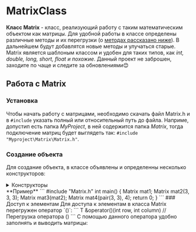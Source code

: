 # MatrixClass
**Класс Matrix** - класс, реализующий работу с таким математическим объектом как матрицы.
Для удобной работы в классе определены различные методы и их перегрузки (о [методах рассказано ниже]()). В дальнейшем будут добавлятся новые методы и улучаться старые. Matrix является шаблоным классом и удобен для таких типов, как *int, double, long, short, float и похожие*.
Данный проект не заброшен, заходите по чаще и следите за обновлениями😊
## Работа с Matrix
### Установка
Чтобы начать работу с матрицами, необходимо скачать файл Matrix.h и в `#include` указать полный или относительный путь до файла. Наприме, допустип есть папка *MyProject*, в ней содержится папка *Matrix*, тогда подключение матриц будет выглядеть так: `#include "Myproject\Matrix\Matrix.h"`.
### Создание объекта
Для создание объекта, в классе объявлены и определенны несколько конструкторов:
<details>
<summary>Конструкторы</summary>

<details>
<summary>Конструктор по умолчанию</summary>

```cpp
template<typename T>
Matrix<T>::Matrix() : rows_(0), columns_(0), data_(nullptr) {}
```
</details>

<details>
<summary>Конструктор с параметрами</summary>

```cpp
template<typename T>
Matrix<T>::Matrix(int rows, int columns, const T value) 
    : rows_(rows), columns_(columns) 
{
    data_ = new T[rows * columns];
    std::fill(data_, data_ + rows * columns, value);
}
```
</details>
</details>
**Пример**
```
#include "Matrix.h"
int main()
{
    Matrix<int> mat1;
    Matrix<int> mat2(3, 3, 3);
    Matrix<int> mat3(mat2);
    Matrix<int> mat4(pair<int, int>(3, 3), 4);
    return 0;
}
```
### Доступ к элементам
Для доступа к элементам в класса Matrix перегружен оператор `()`:
```
T &operator()(int row, int column) //Перегрузка оператора ()
```
С помощью данного оператора удобно заполнять и выводить матрицы:


